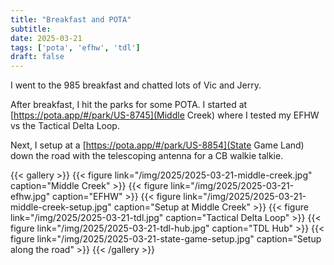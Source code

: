 ```yaml
---
title: "Breakfast and POTA"
subtitle:
date: 2025-03-21
tags: ['pota', 'efhw', 'tdl']
draft: false
---
```


I went to the 985 breakfast
and chatted lots of Vic and Jerry.

After breakfast,
I hit the parks
for some POTA.
I started at
[https://pota.app/#/park/US-8745](Middle Creek)
where I tested my EFHW
vs the Tactical Delta Loop.

Next, I setup at a
[https://pota.app/#/park/US-8854](State Game Land) down the road
with the telescoping antenna for a CB walkie talkie.

{{< gallery >}}
{{< figure link="/img/2025/2025-03-21-middle-creek.jpg" caption="Middle Creek" >}}
{{< figure link="/img/2025/2025-03-21-efhw.jpg" caption="EFHW" >}}
{{< figure link="/img/2025/2025-03-21-middle-creek-setup.jpg" caption="Setup at Middle Creek" >}}
{{< figure link="/img/2025/2025-03-21-tdl.jpg" caption="Tactical Delta Loop" >}}
{{< figure link="/img/2025/2025-03-21-tdl-hub.jpg" caption="TDL Hub" >}}
{{< figure link="/img/2025/2025-03-21-state-game-setup.jpg" caption="Setup along the road" >}}
{{< /gallery >}}


<!--more-->
